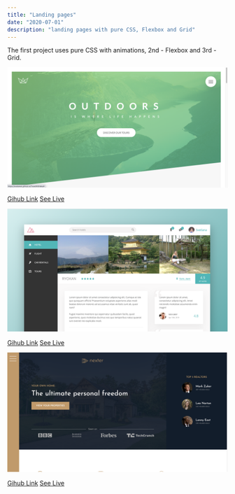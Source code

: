 ```yaml
---
title: "Landing pages"
date: "2020-07-01"
description: "landing pages with pure CSS, Flexbox and Grid"
---
```


The first project uses pure CSS with animations, 2nd - Flexbox and 3rd - Grid.

<img src="https://github.com/Svetanek/gatsby-blog/raw/master/src/images/travel-with-me.png" alt="screenshot travel website1" class="project-img"/>

<a href="https://github.com/Svetanek/TravelWithMe" class="project-link">Gihub Link</a>
<a href="https://svetanek.github.io/TravelWithMe/" class="project-link">See Live</a>

<img src="https://github.com/Svetanek/gatsby-blog/raw/master/src/images/travel-with-me2.png" alt="screenshot travel website2" class="project-img"/>

<a href="https://github.com/Svetanek/TravelWithMe2" class="project-link">Gihub Link</a>
<a href="https://svetanek.github.io/TravelWithMe2/" class="project-link">See Live</a>

<img src="https://github.com/Svetanek/gatsby-blog/raw/master/src/images/restate-page.png" alt="screenshot real estate website" class="project-img"/>

<a href="https://github.com/Svetanek/REstatePage" class="project-link">Gihub Link</a>
<a href="https://svetanek.github.io/REstatePage/" class="project-link">See Live</a>
